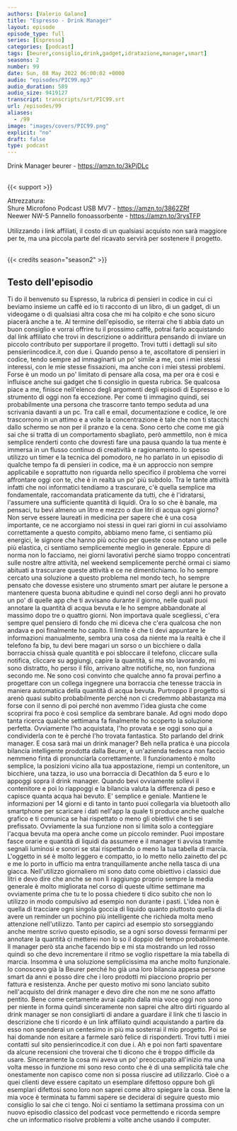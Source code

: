 ```yaml
---
authors: [Valerio Galano]
title: "Espresso - Drink Manager"
layout: episode
episode_type: full
series: [Espresso]
categories: [podcast]
tags: [beurer,consiglio,drink,gadget,idratazione,manager,smart]
seasons: 2
number: 99
date: Sun, 08 May 2022 06:00:02 +0000
audio: "episodes/PIC99.mp3"
audio_duration: 589
audio_size: 9419127
transcript: transcripts/srt/PIC99.srt
url: /episodes/99
aliases: 
  - /99
image: "images/covers/PIC99.png"
explicit: "no"
draft: false
type: podcast
---
```

Drink Manager beurer - <a href="https://amzn.to/3kPjDLc" rel="noopener">https://amzn.to/3kPjDLc</a> <br />
<br />


{{< support >}}

Attrezzatura:<br />
Shure Microfono Podcast USB MV7 - <a href="https://amzn.to/3862ZRf" rel="noopener">https://amzn.to/3862ZRf</a> <br />
Neewer NW-5 Pannello fonoassorbente - <a href="https://amzn.to/3rysTFP" rel="noopener">https://amzn.to/3rysTFP</a> <br />
<br />
Utilizzando i link affiliati, il costo di un qualsiasi acquisto non sarà maggiore per te, ma una piccola parte del ricavato servirà per sostenere il progetto.<br />
<br />


{{< credits season="season2" >}}

<!-- more -->

## Testo dell'episodio

Ti do il benvenuto su Espresso, la rubrica di pensieri in codice in cui ci beviamo insieme
un caffè ed io ti racconto di un libro, di un gadget, di un videogame o di qualsiasi
altra cosa che mi ha colpito e che sono sicuro piacerà anche a te.
Al termine dell'episodio, se riterrai che ti abbia dato un buon consiglio e vorrai offrire
tu il prossimo caffè, potrai farlo acquistando dal link affiliato che trovi in descrizione
o addirittura pensando di inviare un piccolo contributo per supportare il progetto. Trovi
tutti i dettagli sul sito pensieriincodice.it, con due i.
Quando penso a te, ascoltatore di pensieri in codice, tendo sempre ad immaginarti un
po' simile a me, con i miei stessi interessi, con le mie stesse fissazioni, ma anche con
i miei stessi problemi. Forse è un modo un po' limitato di pensare alla cosa, ma per
ora è così e influisce anche sui gadget che ti consiglio in questa rubrica. Se qualcosa
piace a me, finisce nell'elenco degli argomenti degli episodi di Espresso e lo strumento di
oggi non fa eccezione. Per come ti immagino quindi, sei probabilmente una persona che
trascorre tanto tempo seduta ad una scrivania davanti a un pc. Tra call e email, documentazione
e codice, le ore trascorrono in un attimo e a volte la concentrazione è tale che non
ti stacchi dallo schermo se non per il pranzo e la cena. Sono certo che come me già sai
che si tratta di un comportamento sbagliato, però ammettilo, non è mica semplice renderti
conto che dovresti fare una pausa quando la tua mente è immersa in un flusso continuo
di creatività e ragionamento. Io spesso utilizzo un timer e la tecnica del pomodoro, ne ho
parlato in un episodio di qualche tempo fa di pensieri in codice, ma è un approccio
non sempre applicabile e soprattutto non riguarda nello specifico il problema che vorrei
affrontare oggi con te, che è in realtà un po' più subdolo. Tra le tante attività
infatti che noi informatici tendiamo a trascurare, c'è quella semplice ma fondamentale, raccomandata
praticamente da tutti, che è l'idratarsi, l'assumere una sufficiente quantità di liquidi.
Ora lo so che è banale, ma pensaci, tu bevi almeno un litro e mezzo o due litri di acqua
ogni giorno? Non serve essere laureati in medicina per sapere che è una cosa importante,
ce ne accorgiamo noi stessi in quei rari giorni in cui assolviamo correttamente a questo compito,
abbiamo meno fame, ci sentiamo più energici, le signore che hanno più occhio per queste
cose notano una pelle più elastica, ci sentiamo semplicemente meglio in generale. Eppure di norma
non lo facciamo, nei giorni lavorativi perché siamo troppo concentrati sulle nostre altre
attività, nel weekend semplicemente perché ormai ci siamo abituati a trascurare queste attività e
ce ne dimentichiamo. Io ho sempre cercato una soluzione a questo problema nel mondo tech,
ho sempre pensato che dovesse esistere uno strumento smart per aiutare le persone a
mantenere questa buona abitudine e quindi nel corso degli anni ho provato un po' di quelle
app che ti avvisano durante il giorno, nelle quali puoi annotare la quantità di acqua bevuta e le ho
sempre abbandonate al massimo dopo tre o quattro giorni. Non importava quale scegliessi, c'era
sempre quel pensiero di fondo che mi diceva che c'era qualcosa che non andava e poi finalmente
ho capito. Il limite è che ti devi appuntare le informazioni manualmente, sembra una cosa da niente
ma la realtà è che il telefono fa bip, tu devi bere magari un sorso o un bicchiere o dalla
borraccia chissà quale quantità e poi sbloccare il telefono, cliccare sulla notifica, cliccare
su aggiungi, capire la quantità, si ma sto lavorando, mi sono distratto, ho perso il filo, arrivano
altre notifiche, no, non funziona secondo me. Ne sono così convinto che qualche anno fa provai
perfino a progettare con un collega ingegnere una borraccia che tenesse traccia in maniera
automatica della quantità di acqua bevuta. Purtroppo il progetto si arenò quasi subito
probabilmente perché non ci credemmo abbastanza ma forse con il senno di poi perché non avemmo
l'idea giusta che come scoprirai fra poco è così semplice da sembrare banale. Ad ogni modo dopo
tanta ricerca qualche settimana fa finalmente ho scoperto la soluzione perfetta. Ovviamente l'ho
acquistata, l'ho provata e se oggi sono qui a condividerla con te è perché l'ho trovata
fantastica. Sto parlando del drink manager. E cosa sarà mai un drink manager? Beh nella
pratica è una piccola bilancia intelligente prodotta dalla Beurer, è un'azienda tedesca non
faccio nemmeno finta di pronunciarla correttamente. Il funzionamento è molto semplice, la posizioni
vicino alla tua appostazione, riempi un contenitore, un bicchiere, una tazza, io uso una
borraccia di Decathlon da 5 euro e lo appoggi sopra il drink manager. Quando bevi ovviamente
sollevi il contenitore e poi lo riappoggi e la bilancia valuta la differenza di peso e capisce
quanta acqua hai bevuto. E' semplice e geniale. Mantiene le informazioni per 14 giorni e di
tanto in tanto puoi collegarla via bluetooth allo smartphone per scaricare i dati nell'app la
quale ti produce anche qualche grafico e ti comunica se hai rispettato o meno gli obiettivi
che ti sei prefissato. Ovviamente la sua funzione non si limita solo a conteggiare l'acqua bevuta
ma opera anche come un piccolo reminder. Puoi impostare fasce orarie e quantità di liquidi da
assumere e il manager ti avvisa tramite segnali luminosi e sonori se stai rispettando o meno la
tua tabella di marcia. L'oggetto in sé è molto leggero e compatto, io lo metto nello zainetto
del pc e me lo porto in ufficio ma entra tranquillamente anche nella tasca di una
giacca. Nell'utilizzo giornaliero mi sono dato come obiettivo i classici due litri e devo dire
che anche se non li raggiungo proprio sempre la media generale è molto migliorata nel corso di
queste ultime settimane ma ovviamente prima che tu te lo possa chiedere ti dico subito che non
lo utilizzo in modo compulsivo ad esempio non durante i pasti. L'idea non è quella di tracciare
ogni singola goccia di liquido quanto piuttosto quella di avere un reminder un pochino più
intelligente che richieda molta meno attenzione nell'utilizzo. Tanto per capirci ad esempio sto
sorseggiando anche mentre scrivo questo episodio, se a ogni sorso dovessi fermarmi per annotare la
quantità ci metterei non lo so il doppio del tempo probabilmente. Il manager però sta anche
facendo bip e mi sta mostrando un led rosso quindi so che devo incrementare il ritmo se voglio
rispettare la mia tabella di marcia. Insomma è una soluzione semplicissima ma anche molto
funzionale. Io conoscevo già la Beurer perché ho già una loro bilancia appesa persone smart da
anni e posso dire che i loro prodotti mi piacciono proprio per fattura e resistenza. Anche per questo
motivo mi sono lanciato subito nell'acquisto del drink manager e devo dire che non me ne
sono affatto pentito. Bene come certamente avrai capito dalla mia voce oggi non sono per niente in
forma quindi sinceramente non saprei che altro dirti riguardo al drink manager se non consigliarti
di andare a guardare il link che ti lascio in descrizione che ti ricordo è un link affiliato
quindi acquistando a partire da esso non spenderai un centesimo in più ma sosterrai il mio progetto.
Poi se hai domande non esitare a farmele sarò felice di risponderti. Trovi tutti i miei
contatti sul sito pensierincodice.it con due i. Ah e poi non farti spaventare da alcune
recensioni che troverai che ti dicono che è troppo difficile da usare. Sinceramente la
cosa mi aveva un po' preoccupato all'inizio ma una volta messo in funzione mi sono reso conto
che è di una semplicità tale che onestamente non capisco come non si possa riuscire ad utilizzarlo.
Cioè o a quei clienti deve essere capitato un esemplare difettoso oppure boh gli esemplari
difettosi sono loro non saprei come altro spiegare la cosa. Bene la mia voce è terminata tu fammi
sapere se deciderai di seguire questo mio consiglio lo sai che ci tengo. Noi ci sentiamo
la settimana prossima con un nuovo episodio classico del podcast voce permettendo e ricorda
sempre che un informatico risolve problemi a volte anche usando il computer.


